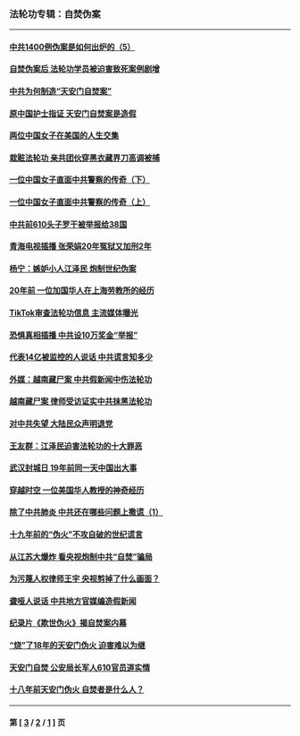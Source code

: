 ### 法轮功专辑：自焚伪案
---
#### [中共1400例伪案是如何出炉的（5）](../../pages/nf5562/n13226831.md?03050430) 
#### [自焚伪案后 法轮功学员被迫害致死案例剧增](../../pages/nf5562/n13190600.md?03050430) 
#### [中共为何制造“天安门自焚案”](../../pages/nf5562/n13183270.md?03050430) 
#### [原中国护士指证 天安门自焚案是造假](../../pages/nf5562/n13172289.md?03050430) 
#### [两位中国女子在美国的人生交集](../../pages/nf5562/n13156138.md?03050430) 
#### [栽赃法轮功 亲共团伙穿黑衣藏界刀高调被捕](../../pages/nf5562/n13073780.md?03050430) 
#### [一位中国女子直面中共警察的传奇（下）](../../pages/nf5562/n12989706.md?03050430) 
#### [一位中国女子直面中共警察的传奇（上）](../../pages/nf5562/n12985072.md?03050430) 
#### [中共前610头子罗干被举报给38国](../../pages/nf5562/n12975419.md?03050430) 
#### [青海电视插播 张荣娟20年冤狱又加刑2年](../../pages/nf5562/n12738166.md?03050430) 
#### [杨宁：嫉妒小人江泽民 炮制世纪伪案](../../pages/nf5562/n12724108.md?03050430) 
#### [20年前 一位加国华人在上海劳教所的经历](../../pages/nf5562/n12707932.md?03050430) 
#### [TikTok审查法轮功信息 主流媒体曝光](../../pages/nf5562/n12362336.md?03050430) 
#### [恐惧真相插播 中共设10万奖金“举报”](../../pages/nf5562/n12306396.md?03050430) 
#### [代表14亿被监控的人说话 中共谎言知多少](../../pages/nf5562/n12297484.md?03050430) 
#### [外媒：越南藏尸案 中共假新闻中伤法轮功](../../pages/nf5562/n12264411.md?03050430) 
#### [越南藏尸案 律师受访证实中共抹黑法轮功](../../pages/nf5562/n12261878.md?03050430) 
#### [对中共失望 大陆民众声明退党](../../pages/nf5562/n12187315.md?03050430) 
#### [王友群：江泽民迫害法轮功的十大罪恶](../../pages/nf5562/n12169074.md?03050430) 
#### [武汉封城日 19年前同一天中国出大事](../../pages/nf5562/n12150901.md?03050430) 
#### [穿越时空  一位美国华人教授的神奇经历](../../pages/nf5562/n12097460.md?03050430) 
#### [除了中共肺炎 中共还在哪些问题上撒谎（1）](../../pages/nf5562/n11955770.md?03050430) 
#### [十九年前的“伪火”不攻自破的世纪谎言](../../pages/nf5562/n11813238.md?03050430) 
#### [从江苏大爆炸 看央视炮制中共“自焚”骗局](../../pages/nf5562/n11140275.md?03050430) 
#### [为污蔑人权律师王宇 央视剪掉了什么画面？](../../pages/nf5562/n11130142.md?03050430) 
#### [聋哑人说话 中共地方官媒编造假新闻](../../pages/nf5562/n11006067.md?03050430) 
#### [纪录片《欺世伪火》揭自焚案内幕](../../pages/nf5562/n11002664.md?03050430) 
#### [“烧”了18年的天安门伪火 迫害难以为继](../../pages/nf5562/n10996660.md?03050430) 
#### [天安门自焚 公安局长军人610官员道实情](../../pages/nf5562/n10997098.md?03050430) 
#### [十八年前天安门伪火 自焚者是什么人？](../../pages/nf5562/n10996556.md?03050430) 

---
#### 第 [ [3](./3.md?03050430) / [2](./2.md?03050430) / [1](./1.md?03050430) ] 页
